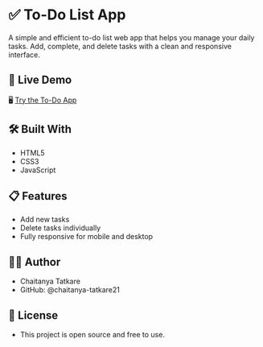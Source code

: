 # ✅ To-Do List App

A simple and efficient to-do list web app that helps you manage your daily tasks. Add, complete, and delete tasks with a clean and responsive interface.

## 🚀 Live Demo

🖥️ [Try the To-Do App](https://chaitanya-tatkare21.github.io/To-Do-App/)

## 🛠️ Built With

- HTML5
- CSS3
- JavaScript 

## 📋 Features

- Add new tasks
- Delete tasks individually
- Fully responsive for mobile and desktop

## 🙋‍♂️ Author

- Chaitanya Tatkare
- GitHub: @chaitanya-tatkare21

## 📄 License

- This project is open source and free to use.



